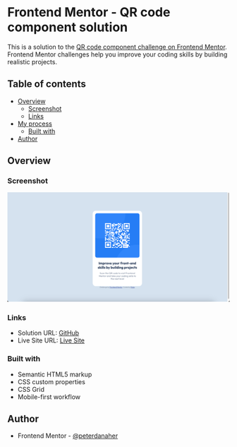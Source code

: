 # Frontend Mentor - QR code component solution

This is a solution to the [QR code component challenge on Frontend Mentor](https://www.frontendmentor.io/challenges/qr-code-component-iux_sIO_H). Frontend Mentor challenges help you improve your coding skills by building realistic projects. 

## Table of contents

- [Overview](#overview)
  - [Screenshot](#screenshot)
  - [Links](#links)
- [My process](#my-process)
  - [Built with](#built-with)
- [Author](#author)

## Overview

### Screenshot

![](./desktop-design-screenshot.png)

### Links

- Solution URL: [GitHub](https://github.com/peterdanaher/qr-code-component-main)
- Live Site URL: [Live Site](https://peterdanaher.github.io/qr-code-component-main/)

### Built with

- Semantic HTML5 markup
- CSS custom properties
- CSS Grid
- Mobile-first workflow

## Author

- Frontend Mentor - [@peterdanaher](https://www.frontendmentor.io/profile/peterdanaher)